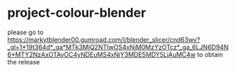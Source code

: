 # project-colour-blender


please go to 
  https://markytblender00.gumroad.com/l/blender_slicer/cnd63wv?_gl=1*19t364d*_ga*MTk3MjQ2NTIwOS4xNjM0MzYzOTcz*_ga_6LJN6D94N6*MTY2NzAxOTAyOC4yNDEuMS4xNjY3MDE5MDY5LjAuMC4w
	to obtain the release 
